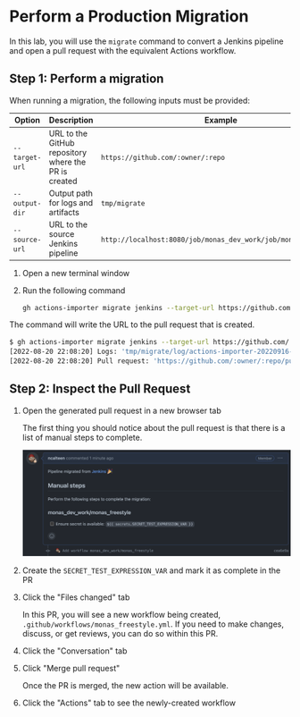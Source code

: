 # Perform a Production Migration

In this lab, you will use the `migrate` command to convert a Jenkins pipeline
and open a pull request with the equivalent Actions workflow.

## Step 1: Perform a migration

When running a migration, the following inputs must be provided:

| Option         | Description                                          | Example                                                        |
| -------------- | ---------------------------------------------------- | -------------------------------------------------------------- |
| `--target-url` | URL to the GitHub repository where the PR is created | `https://github.com/:owner/:repo`                              |
| `--output-dir` | Output path for logs and artifacts                   | `tmp/migrate`                                                  |
| `--source-url` | URL to the source Jenkins pipeline                   | `http://localhost:8080/job/monas_dev_work/job/monas_freestyle` |

1. Open a new terminal window
2. Run the following command

   ```bash
   gh actions-importer migrate jenkins --target-url https://github.com/ncalteen-demos/github-actions-importer-jenkins --output-dir tmp/migrate --source-url http://localhost:8080/job/monas_dev_work/job/monas_freestyle
   ```

The command will write the URL to the pull request that is created.

```bash
$ gh actions-importer migrate jenkins --target-url https://github.com/:owner/:repo --output-dir tmp/migrate --source-url http://localhost:8080/job/monas_dev_work/job/monas_freestyle
[2022-08-20 22:08:20] Logs: 'tmp/migrate/log/actions-importer-20220916-014033.log'
[2022-08-20 22:08:20] Pull request: 'https://github.com/:owner/:repo/pull/1'
```

## Step 2: Inspect the Pull Request

1. Open the generated pull request in a new browser tab

   The first thing you should notice about the pull request is that there is a
   list of manual steps to complete.

   ![PR with manual steps](./images/pr.png)

2. Create the `SECRET_TEST_EXPRESSION_VAR` and mark it as complete in the PR

3. Click the "Files changed" tab

   In this PR, you will see a new workflow being created,
   `.github/workflows/monas_freestyle.yml`. If you need to make changes,
   discuss, or get reviews, you can do so within this PR.

4. Click the "Conversation" tab
5. Click "Merge pull request"

   Once the PR is merged, the new action will be available.

6. Click the "Actions" tab to see the newly-created workflow
